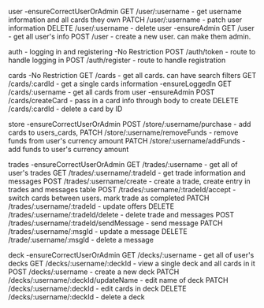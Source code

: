 user
    -ensureCorrectUserOrAdmin
        GET /user/:username - get username information and all cards they own
        PATCH /user/:username - patch user information
        DELETE /user/:username - delete user
    -ensureAdmin
        GET /user - get all user's info
        POST /user - create a new user. can make them admin.

auth - logging in and registering
    -No Restriction 
        POST /auth/token - route to handle logging in
        POST /auth/register - route to handle registration

cards
    -No Restriction
        GET /cards - get all cards. can have search filters
        GET /cards/:cardId - get a single cards information
    -ensureLoggedIn
        GET /cards/:username - get all cards from user
    -ensureAdmin
        POST /cards/createCard - pass in a card info through body to create
        DELETE /cards/:cardId - delete a card by ID

store
    -ensureCorrectUserOrAdmin
        POST /store/:username/purchase - add cards to users_cards, 
        PATCH /store/:username/removeFunds - remove funds from user's currency amount
        PATCH /store/:username/addFunds - add funds to user's currency amount

trades
    -ensureCorrectUserOrAdmin
        GET /trades/:username - get all of user's trades 
        GET /trades/:username/:tradeId - get trade information and messages
        POST /trades/:username/create - create a trade, create entry in trades and messages table
        POST /trades/:username/:tradeId/accept - switch cards between users. mark trade as completed
        PATCH /trades/:username/:tradeId - update offers
        DELETE /trades/:username/:tradeId/delete - delete trade and messages
        POST /trades/:username/:tradeId/sendMessage - send message
        PATCH /trades/:username/:msgId - update a message
        DELETE /trade/:username/:msgId - delete a message

deck
    -ensureCorrectUserOrAdmin
        GET /decks/:username - get all of user's decks
        GET /decks/:username/:deckId - view a single deck and all cards in it
        POST /decks/:username - create a new deck
        PATCH /decks/:username/:deckId/updateName - edit name of deck
        PATCH /decks/:username/:deckId - edit cards in deck
        DELETE /decks/:username/:deckId - delete a deck